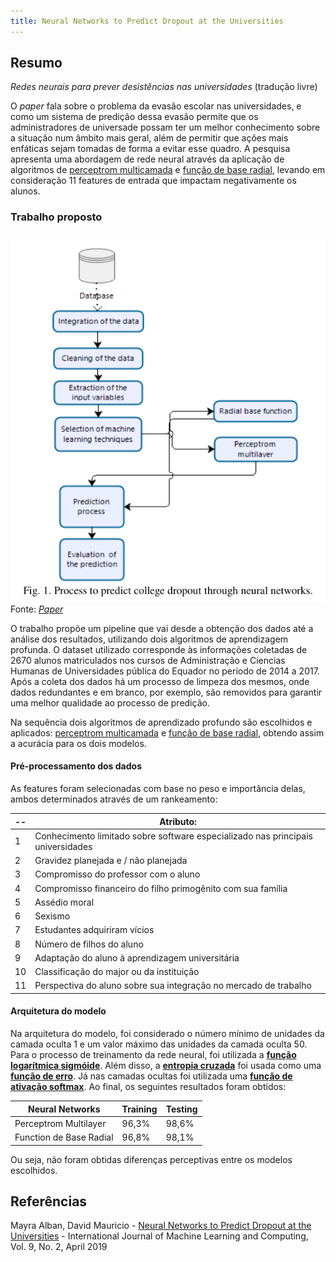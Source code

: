 ```yaml
---
title: Neural Networks to Predict Dropout at the Universities
---
```


## Resumo 

_Redes neurais para prever desistências nas universidades_ (tradução livre)

O _paper_ fala sobre o problema da evasão escolar nas universidades, e como um sistema de predição dessa evasão permite que os administradores de universade possam ter um melhor conhecimento sobre a situação num âmbito mais geral, além de permitir que ações mais enfáticas sejam tomadas de forma a evitar esse quadro. A pesquisa apresenta uma abordagem de rede neural através da aplicação de algoritmos de [perceptrom multicamada](https://scikit-learn.org/stable/modules/generated/sklearn.neural_network.MLPClassifier.html) e [função de base radial](https://scikit-learn.org/stable/modules/generated/sklearn.gaussian_process.kernels.RBF.html), levando em consideração 11 features de entrada que impactam negativamente os alunos.

### Trabalho proposto

![](../img/artigo4_1.png)
Fonte: [_Paper_](#referencias)

O trabalho propõe um pipeline que vai desde a obtenção dos dados até a análise dos resultados, utilizando dois algoritmos de aprendizagem profunda. O dataset utilizado corresponde às informações coletadas de 2670 alunos matriculados nos cursos de Administração e Ciencias Humanas de Universidades pública do Equador no período de 2014 a 2017. Após a coleta dos dados há um processo de limpeza dos mesmos, onde dados redundantes e em branco, por exemplo, são removidos para garantir uma melhor qualidade ao processo de predição.

Na sequência dois algoritmos de aprendizado profundo são escolhidos e aplicados: [perceptrom multicamada](https://scikit-learn.org/stable/modules/generated/sklearn.neural_network.MLPClassifier.html) e [função de base radial](https://scikit-learn.org/stable/modules/generated/sklearn.gaussian_process.kernels.RBF.html), obtendo assim a acurácia para os dois modelos.

#### Pré-processamento dos dados

As features foram selecionadas com base no peso e importância delas, ambos determinados através de um rankeamento: 

|--|Atributo:|
|--|--|
|1| Conhecimento limitado sobre software especializado nas principais universidades |
|2| Gravidez planejada e / não planejada |
|3| Compromisso do professor com o aluno |
|4| Compromisso financeiro do filho primogênito com sua família |
|5| Assédio moral |
|6| Sexismo |
|7| Estudantes adquiriram vícios |
|8| Número de filhos do aluno |
|9| Adaptação do aluno à aprendizagem universitária |
|10| Classificação do major ou da instituição |
|11| Perspectiva do aluno sobre sua integração no mercado de trabalho |

#### Arquitetura do modelo

Na arquitetura do modelo, foi considerado o número mínimo de unidades da camada oculta 1 e um valor máximo das unidades da camada oculta 50. Para o processo de treinamento da rede neural, foi utilizada a [__função logarítmica sigmóide__](). Além disso, a [__entropia cruzada__]() foi usada como uma [__função de erro__](). Já nas camadas ocultas foi utilizada uma [__função de ativação softmax__](). Ao final, os seguintes resultados foram obtidos:

|Neural Networks |Training |Testing|
|--|--|--|
|Perceptrom Multilayer| 96,3%| 98,6%|
|Function de Base Radial |96,8% |98,1%|

Ou seja, não foram obtidas diferenças perceptivas entre os modelos escolhidos.


## Referências

Mayra Alban, David Mauricio - [Neural Networks to Predict Dropout at the Universities](http://www.ijmlc.org/vol9/779-ML0074.pdf) - International Journal of Machine Learning and Computing, Vol. 9, No. 2, April 2019

